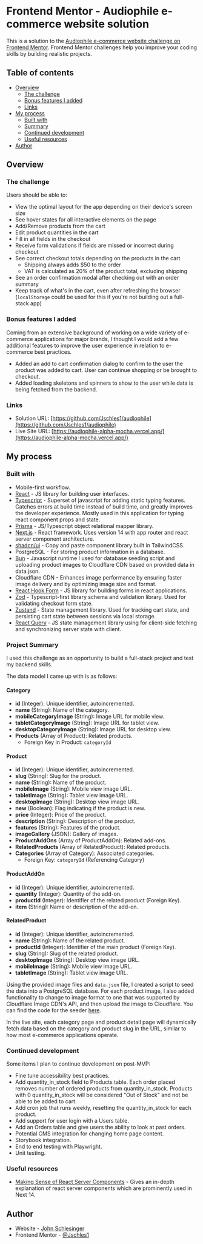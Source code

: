 # Frontend Mentor - Audiophile e-commerce website solution

This is a solution to the [Audiophile e-commerce website challenge on Frontend Mentor](https://www.frontendmentor.io/challenges/audiophile-ecommerce-website-C8cuSd_wx). Frontend Mentor challenges help you improve your coding skills by building realistic projects. 

## Table of contents

- [Overview](#overview)
  - [The challenge](#the-challenge)
  - [Bonus features I added](#bonus-features-i-added)
  - [Links](#links)
- [My process](#my-process)
  - [Built with](#built-with)
  - [Summary](#summary)
  - [Continued development](#continued-development)
  - [Useful resources](#useful-resources)
- [Author](#author)

## Overview

### The challenge

Users should be able to:

- View the optimal layout for the app depending on their device's screen size
- See hover states for all interactive elements on the page
- Add/Remove products from the cart
- Edit product quantities in the cart
- Fill in all fields in the checkout
- Receive form validations if fields are missed or incorrect during checkout
- See correct checkout totals depending on the products in the cart
  - Shipping always adds $50 to the order
  - VAT is calculated as 20% of the product total, excluding shipping
- See an order confirmation modal after checking out with an order summary
- Keep track of what's in the cart, even after refreshing the browser (`localStorage` could be used for this if you're not building out a full-stack app)

### Bonus features I added

Coming from an extensive background of working on a wide variety of e-commerce applications for major brands, I thought I would add a few additional features to improve the user experience in relation to e-commerce best practices.

- Added an add to cart confirmation dialog to confirm to the user the product was added to cart. User can continue shopping or be brought to checkout.
- Added loading skeletons and spinners to show to the user while data is being fetched from the backend.

### Links

- Solution URL: [https://github.com/Jschles1/audiophile](https://github.com/Jschles1/audiophile)
- Live Site URL: [https://audiophile-alpha-mocha.vercel.app/](https://audiophile-alpha-mocha.vercel.app/)

## My process

### Built with

- Mobile-first workflow.
- [React](https://reactjs.org/) - JS library for building user interfaces.
- [Typescript](https://www.typescriptlang.org/) - Superset of javascript for adding static typing features. Catches errors at build time instead of build time, and greatly improves the developer experience. Mostly used in this application for typing react component props and state.
- [Prisma](https://www.prisma.io/) - JS/Typescript object relational mapper library.
- [Next.js](https://nextjs.org/) - React framework. Uses version 14 with app router and react server component architecture.
- [shadcn/ui](https://ui.shadcn.com/) - Copy and paste component library built in TailwindCSS.
- PostgreSQL - For storing product information in a database.
- [Bun](https://bun.sh/) - Javascript runtime I used for database seeding script and uploading product images to Cloudflare CDN based on provided data in data.json.
- Cloudflare CDN - Enhances image performance by ensuring faster image delivery and by optimizing image size and format.
- [React Hook Form](https://react-hook-form.com/) - JS library for building forms in react applications.
- [Zod](https://zod.dev) - Typescript-first library schema and validation library. Used for validating checkout form state.
- [Zustand](https://zustand-demo.pmnd.rs/) - State management library. Used for tracking cart state, and persisting cart state between sessions via local storage.
- [React Query](https://tanstack.com/query/v3/) - JS state management library using for client-side fetching and synchronizing server state with client.

### Project Summary

I used this challenge as an opportunity to build a full-stack project and test my backend skills.

The data model I came up with is as follows:

#### Category
- **id** (Integer): Unique identifier, autoincremented.
- **name** (String): Name of the category.
- **mobileCategoryImage** (String): Image URL for mobile view.
- **tabletCategoryImage** (String): Image URL for tablet view.
- **desktopCategoryImage** (String): Image URL for desktop view.
- **Products** (Array of Product): Related products.
  - Foreign Key in Product: `categoryId`

#### Product
- **id** (Integer): Unique identifier, autoincremented.
- **slug** (String): Slug for the product.
- **name** (String): Name of the product.
- **mobileImage** (String): Mobile view image URL.
- **tabletImage** (String): Tablet view image URL.
- **desktopImage** (String): Desktop view image URL.
- **new** (Boolean): Flag indicating if the product is new.
- **price** (Integer): Price of the product.
- **description** (String): Description of the product.
- **features** (String): Features of the product.
- **imageGallery** (JSON): Gallery of images.
- **ProductAddOns** (Array of ProductAddOn): Related add-ons.
- **RelatedProducts** (Array of RelatedProduct): Related products.
- **Categories** (Array of Category): Associated categories.
  - Foreign Key: `categoryId` (Referencing Category)

#### ProductAddOn
- **id** (Integer): Unique identifier, autoincremented.
- **quantity** (Integer): Quantity of the add-on.
- **productId** (Integer): Identifier of the related product (Foreign Key).
- **item** (String): Name or description of the add-on.

#### RelatedProduct
- **id** (Integer): Unique identifier, autoincremented.
- **name** (String): Name of the related product.
- **productId** (Integer): Identifier of the main product (Foreign Key).
- **slug** (String): Slug of the related product.
- **desktopImage** (String): Desktop view image URL.
- **mobileImage** (String): Mobile view image URL.
- **tabletImage** (String): Tablet view image URL.

Using the provided image files and `data.json` file, I created a script to seed the data into a PostgreSQL database. For each product image, I also added functionality to change to image format to one that was supported by Cloudflare Image CDN's API, and then upload the image to Cloudflare. You can find the code for the seeder [here](https://github.com/Jschles1/audiophile-seeder).

In the live site, each category page and product detail page will dynamically fetch data based on the category and product slug in the URL, similar to how most e-commerce applications operate.

### Continued development

Some items I plan to continue development on post-MVP:
- Fine tune accessibility best practices.
- Add quantity_in_stock field to Products table. Each order placed removes number of ordered products from quantity_in_stock. Products with 0 quantity_in_stock will be considered "Out of Stock" and not be able to be added to cart.
- Add cron job that runs weekly, resetting the quantity_in_stock for each product.
- Add support for user login with a Users table.
- Add an Orders table and give users the ability to look at past orders.
- Potential CMS integration for changing home page content.
- Storybook integration.
- End to end testing with Playwright.
- Unit testing.

### Useful resources

- [Making Sense of React Server Components](https://www.joshwcomeau.com/react/server-components/) - Gives an in-depth explanation of react server components which are prominently used in Next 14.

## Author

- Website - [John Schlesinger](https://jschles-portfolio.vercel.app/)
- Frontend Mentor - [@Jschles1](https://www.frontendmentor.io/profile/Jschles1)
